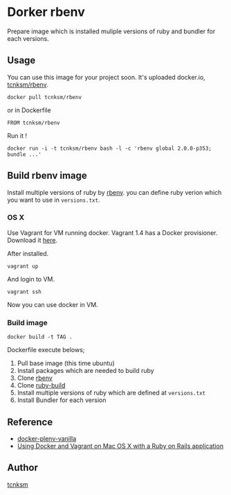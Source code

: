# Dorker rbenv

Prepare image which is installed muliple versions of ruby and bundler for each versions. 

## Usage

You can use this image for your project soon. It's uploaded docker.io, [tcnksm/rbenv](https://index.docker.io/u/tcnksm/rbenv/).

```
docker pull tcnksm/rbenv
```

or in Dockerfile

```
FROM tcnksm/rbenv
```

Run it !

```
docker run -i -t tcnksm/rbenv bash -l -c 'rbenv global 2.0.0-p353; bundle ...'
```


## Build rbenv image

Install multiple versions of ruby by [rbenv](https://github.com/sstephenson/rbenv). you can define ruby verion which you want to use in `versions.txt`.

### OS X

Use Vagrant for VM running docker. Vagrant 1.4 has a Docker provisioner.
Download it [here](http://www.vagrantup.com/downloads.html).

After installed.

```
vagrant up
```

And login to VM.

```
vagrant ssh
```

Now you can use docker in VM.

### Build image

```
docker build -t TAG .
```

Dockerfile execute belows;

1. Pull base image (this time ubuntu)
1. Install packages which are needed to build ruby
1. Clone [rbenv](https://github.com/sstephenson/rbenv)
1. Clone [ruby-build](https://github.com/sstephenson/ruby-build)
1. Install multiple versions of ruby which are defined at `versions.txt`
1. Install Bundler for each version

## Reference

- [docker-plenv-vanilla](https://github.com/miyagawa/docker-plenv-vanilla)
- [Using Docker and Vagrant on Mac OS X with a Ruby on Rails application](http://blog.powpark.com/2013/11/11/using-docker-and-vagrant-on-mac-osx-for-a-ruby-on-rails-app/)

## Author

[tcnksm](https://twitter.com/deeeet)
